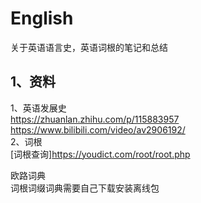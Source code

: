 # English
关于英语语言史，英语词根的笔记和总结
## 1、资料
1、英语发展史  
https://zhuanlan.zhihu.com/p/115883957  
https://www.bilibili.com/video/av2906192/  
2、词根  
[词根查询]https://youdict.com/root/root.php  

欧路词典  
词根词缀词典需要自己下载安装离线包

